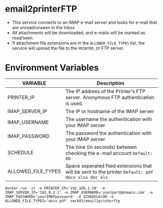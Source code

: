# email2printerFTP
- This service connects to an IMAP e-mail server and looks for e-mail that are unread/unseen in the Inbox
- All attachments will be downloaded, and e-mails will be marked as read/seen.
- If attachment file extensions are in the `ALLOWED_FILE_TYPES` list, the service will upload the file to the `PRINTER_IP` FTP server.


# Environment Variables
| VARIABLE  | Description |
| ------------- | ------------- |
| PRINTER_IP | The IP address of the Printer's FTP server. Anonymous FTP authentication is used.  |
| IMAP_SERVER_IP | The IP or hostname of the IMAP server  |
| IMAP_USERNAME | The username the authentication with your IMAP server  |
| IMAP_PASSWORD | The password the authentication with your IMAP server  |
| SCHEDULE | The time (in seconds) between checking the e-mail account `Default: 60`  |
| ALLOWED_FILE_TYPES | Space seperated filed extensions that will be sent to the printer `Default: pdf docx xlsx doc xls`  |


````
docker run -it -e PRINTER_IP='192.168.1.50' -e IMAP_SERVER_IP='192.0.2.1' -e IMAP_USERNAME='userpart@domain.com' -e IMAP_PASSWORD='yourIMAPpassword' -e SCHEDULE=90 -e ALLOWED_FILE_TYPES='docx pdf' smck83/email2printerftp
````
